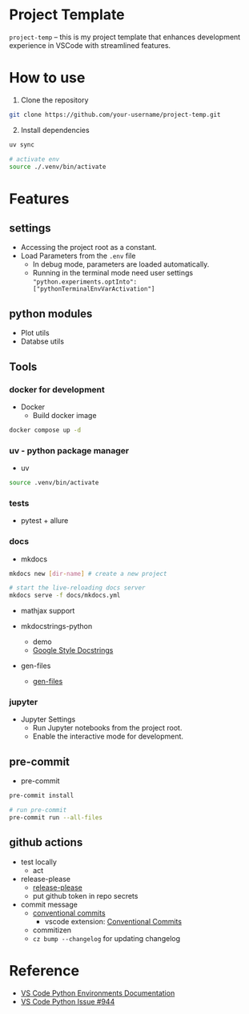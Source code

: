 # Project Template

`project-temp` – this is my project template that enhances development experience in VSCode with streamlined features.

# How to use
1. Clone the repository

```bash
git clone https://github.com/your-username/project-temp.git
```

2. Install dependencies

```bash
uv sync

# activate env
source ./.venv/bin/activate
```

# Features

## settings

* Accessing the project root as a constant.
* Load Parameters from the `.env` file
    - In debug mode, parameters are loaded automatically.
    - Running in the terminal mode need user settings `"python.experiments.optInto": ["pythonTerminalEnvVarActivation"]`

## python modules

* Plot utils
* Databse utils

## Tools

### docker for development

* Docker
    - Build docker image

```bash
docker compose up -d
```

### uv - python package manager

* uv

```bash
source .venv/bin/activate
```

### tests

* pytest + allure

### docs

* mkdocs

```bash
mkdocs new [dir-name] # create a new project

# start the live-reloading docs server
mkdocs serve -f docs/mkdocs.yml
```

* mathjax support
* mkdocstrings-python

    - demo
    - [Google Style Docstrings](https://sphinxcontrib-napoleon.readthedocs.io/en/latest/example_google.html)

* gen-files

    - [gen-files](https://mkdocstrings.github.io/recipes/)

### jupyter

* Jupyter Settings
    - Run Jupyter notebooks from the project root.
    - Enable the interactive mode for development.

## pre-commit

* pre-commit

```bash
pre-commit install

# run pre-commit
pre-commit run --all-files
```

## github actions

* test locally
    - act
* release-please
    - [release-please](https://github.com/googleapis/release-please)
    - put github token in repo secrets
* commit message
    - [conventional commits](https://www.conventionalcommits.org/en/v1.0.0/)
        - vscode extension: [Conventional Commits](https://marketplace.visualstudio.com/items?itemName=vivaxy.vscode-conventional-commits)
    - commitizen
    - `cz bump --changelog` for updating changelog

# Reference
* [VS Code Python Environments Documentation](https://code.visualstudio.com/docs/python/environments#_creating-environments)
* [VS Code Python Issue #944](https://github.com/microsoft/vscode-python/issues/944)
